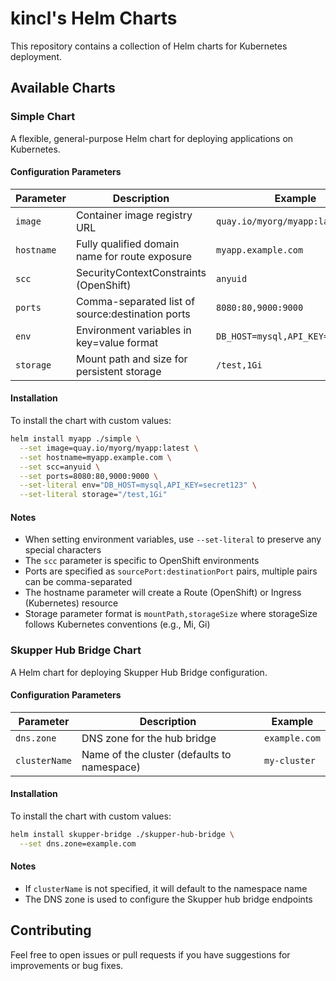 # kincl's Helm Charts

This repository contains a collection of Helm charts for Kubernetes deployment.

## Available Charts

### Simple Chart

A flexible, general-purpose Helm chart for deploying applications on Kubernetes.

#### Configuration Parameters

Parameter | Description | Example
----------|-------------|----------
`image` | Container image registry URL | `quay.io/myorg/myapp:latest`
`hostname` | Fully qualified domain name for route exposure | `myapp.example.com`
`scc` | SecurityContextConstraints (OpenShift) | `anyuid`
`ports` | Comma-separated list of source:destination ports | `8080:80,9000:9000`
`env` | Environment variables in key=value format | `DB_HOST=mysql,API_KEY=secret123`
`storage` | Mount path and size for persistent storage | `/test,1Gi`

#### Installation

To install the chart with custom values:

```bash
helm install myapp ./simple \
  --set image=quay.io/myorg/myapp:latest \
  --set hostname=myapp.example.com \
  --set scc=anyuid \
  --set ports=8080:80,9000:9000 \
  --set-literal env="DB_HOST=mysql,API_KEY=secret123" \
  --set-literal storage="/test,1Gi"
```

#### Notes

- When setting environment variables, use `--set-literal` to preserve any special characters
- The `scc` parameter is specific to OpenShift environments
- Ports are specified as `sourcePort:destinationPort` pairs, multiple pairs can be comma-separated
- The hostname parameter will create a Route (OpenShift) or Ingress (Kubernetes) resource
- Storage parameter format is `mountPath,storageSize` where storageSize follows Kubernetes conventions (e.g., Mi, Gi)

### Skupper Hub Bridge Chart

A Helm chart for deploying Skupper Hub Bridge configuration.

#### Configuration Parameters

Parameter | Description | Example
----------|-------------|----------
`dns.zone` | DNS zone for the hub bridge | `example.com`
`clusterName` | Name of the cluster (defaults to namespace) | `my-cluster`

#### Installation

To install the chart with custom values:

```bash
helm install skupper-bridge ./skupper-hub-bridge \
  --set dns.zone=example.com
```

#### Notes

- If `clusterName` is not specified, it will default to the namespace name
- The DNS zone is used to configure the Skupper hub bridge endpoints

## Contributing

Feel free to open issues or pull requests if you have suggestions for improvements or bug fixes.
